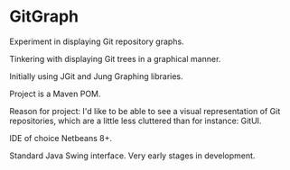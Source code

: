 # GitGraph
Experiment in displaying Git repository graphs.

Tinkering with displaying Git trees in a graphical manner. 

Initially using JGit and Jung Graphing libraries.

Project is a Maven POM. 

Reason for project: I'd like to be able to see a visual representation of Git repositories, which are a little
less cluttered than for instance: GitUI.

IDE of choice Netbeans 8+.

Standard Java Swing interface. Very early stages in development.
